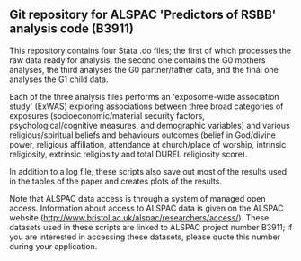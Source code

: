 ## Git repository for ALSPAC 'Predictors of RSBB' analysis code (B3911)

This repository contains four Stata .do files; the first of which processes the raw data
ready for analysis, the second one contains the G0 mothers analyses, the third analyses
the G0 partner/father data, and the final one analyses the G1 child data.

Each of the three analysis files performs an 'exposome-wide association study' (ExWAS)
exploring associations between three broad categories of exposures (socioeconomic/material 
security factors, psychological/cognitive measures, and demographic variables) and various
religious/spiritual beliefs and behaviours outcomes (belief in God/divine power, religious
affiliation, attendance at church/place of worship, intrinsic religiosity, extrinsic
religiosity and total DUREL religiosity score).

In addition to a log file, these scripts also save out most of the results used in the
tables of the paper and creates plots of the results.

Note that ALSPAC data access is through a system of managed open access. Information
about access to ALSPAC data is given on the ALSPAC website 
(http://www.bristol.ac.uk/alspac/researchers/access/). These datasets used in these
scripts are linked to ALSPAC project number B3911; if you are interested in accessing
these datasets, please quote this number during your application.
